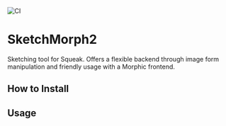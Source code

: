 ![CI](https://github.com/hpi-swa-teaching/SketchMorph2/workflows/CI/badge.svg?branch=dev)

# SketchMorph2
Sketching tool for Squeak. Offers a flexible backend through image form manipulation and friendly usage with a Morphic frontend.

## How to Install

## Usage
